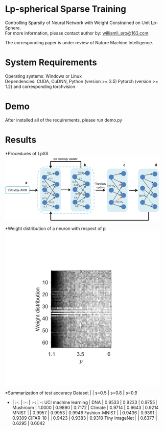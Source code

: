 Lp-spherical Sparse Training
=======================================

Controlling Sparsity of Neural Network with Weight Constrained on Unit Lp-Sphere.  
For more information, please contact author by: williamli_pro@163.com  

The corresponding paper is under review of Nature Machine Intelligence. 

# System Requirements
Operating systems: Windows or Linux  
Dependencies: CUDA, CuDNN, Python (version >= 3.5) Pytorch (version >= 1.2) and corresponding torchvision  

# Demo
After installed all of the requirements, please run demo.py  

# Results
*Procedures of LpSS
![Procedures of LpSS](https://github.com/WilliamLiPro/LpSS/blob/master/result/Procedures.png)

*Weight distribution of a neuron with respect of p
![Weight distribution of a neuron with respect of p](https://github.com/WilliamLiPro/LpSS/blob/master/result/weight_with_p.jpg)

*Summarization of test accuracy
Dataset |  | s=0.5 | s=0.8 | s=0.9
- | :-: | :-: | :-: | -:
UCI machine learning | DNA | 0.9533 | 0.9233 | 0.9755 
  | Mushroom | 1.0000 | 0.9890 | 0.7172 
  | Climate | 0.9714 | 0.9643 | 0.9214 
MNIST |   | 0.9957 | 0.9953 | 0.9946 
Fashion-MNIST |   | 0.9436 | 0.9391 | 0.9309 
CIFAR-10 |   | 0.9423 | 0.9383 | 0.9310 
Tiny ImageNet |   | 0.6377 | 0.6295 | 0.6042
